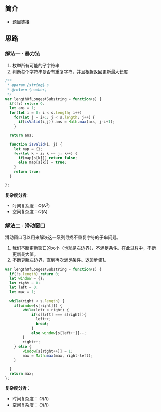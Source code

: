  
 
 
## 简介
- [题目链接](https://leetcode-cn.com/problems/zui-chang-bu-han-zhong-fu-zi-fu-de-zi-zi-fu-chuan-lcof/)

## 思路
### 解法一 - 暴力法
1. 枚举所有可能的子字符串
2. 判断每个字符串是否有重复字符，并且根据返回更新最大长度

```javascript
/**
 * @param {string} s
 * @return {number}
 */
var lengthOfLongestSubstring = function(s) {
  if(!s) return 0;  
  let ans = 1;
  for(let i = 0; i < s.length; i++) 
    for(let j = i+1; j < s.length; j++) {
      if(isValid(i,j)) ans = Math.max(ans, j-i+1);
    }
  
  return ans;

  function isValid(i, j) {
    let map = {};
    for(let k = i; k <= j; k++) {
      if(map[s[k]]) return false;
      else map[s[k]] = true;
    }
    return true;
  }

};
```

**复杂度分析**:
- 时间复杂度：$O(N^3)$
- 空间复杂度：$O(N)$

### 解法二 - 滑动窗口
滑动窗口可以用来解决这一系列寻找不重复字符的子串问题。
1. 我们不断更新窗口的大小（也就是右边界），不满足条件。在此过程中，不断更新最大值。
2. 不断更新左边界，直到再次满足条件。返回步骤1。

```javascript
var lengthOfLongestSubstring = function(s) {
  if(!s.length) return 0;  
  let window = {};
  let right = 0;
  let left = 0;
  let max = 1;

  while(right < s.length) {
    if(window[s[right]]) {
        while(left < right) {
            if(s[left] === s[right]){
              left++;
              break;
            } 
            else window[s[left++]]--;
        }
        right++;
    } else {
        window[s[right++]] = 1;
        max = Math.max(max, right-left);
    }

  }
  return max;
};
```

**复杂度分析**：
- 时间复杂度： $O(N)$
- 空间复杂度： $O(N)$